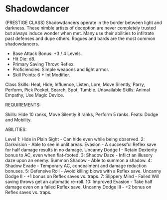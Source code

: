 # Shadowdancer

(PRESTIGE CLASS)
Shadowdancers operate in the border between light and darkness. These nimble artists of deception are never completely trusted but always induce wonder when met. Many use their abilities to infiltrate past defenses and dupe others. Rogues and bards are the most common shadowdancers. 

- Base Attack Bonus: +3 / 4 Levels.
- Hit Die: d8.
- Primary Saving Throw: Reflex.
- Proficiencies: Simple weapons and light armor.
- Skill Points: 6 + Int Modifier.

Class Skills: Heal, Hide, Influence, Listen, Lore, Move Silently, Parry, Perform, Pick Pocket, Search, Spot, Tumble.
Unavailable Skills: Animal Empathy, Use Magic Device.

REQUIREMENTS:

Skills: Hide 10 ranks, Move Silently 8 ranks, Perform 5 ranks.
Feats: Dodge and Mobility.

ABILITIES:

Level
1: Hide in Plain Sight - Can hide even while being observed.
2: Darkvision - Able to see in unlit areas.
  Evasion - A successful Reflex save for half damage results in no damage.
  Uncanny Dodge I - Retain Dexterity bonus to AC, even when flat-footed.
3: Shadow Daze - Inflict an illusory daze upon an enemy.
  Summon Shadow - Able to summon a shadow.
4: Shadow Evade - Temporary AC, concealment and damage reduction bonuses.
5: Defensive Roll - Avoid killing blows with a Reflex save.
  Uncanny Dodge II - +1 bonus on Reflex saves vs. traps.
7: Slippery Mind - Failed Will saving throws get an automatic re-roll.
10: Improved Evasion - Take half damage even on a failed Reflex save.
   Uncanny Dodge III - +2 bonus on Reflex saves vs. traps.